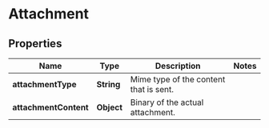 
# Attachment

## Properties
Name | Type | Description | Notes
------------ | ------------- | ------------- | -------------
**attachmentType** | **String** | Mime type of the content that is sent. | 
**attachmentContent** | **Object** | Binary of the actual attachment. | 



